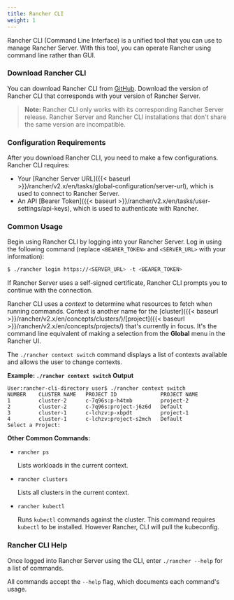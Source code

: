 ```yaml
---
title: Rancher CLI 
weight: 1
---
```


Rancher CLI (Command Line Interface) is a unified tool that you can use to manage Rancher Server. With this tool, you can operate Rancher using command line rather than GUI.

### Download Rancher CLI

You can download Rancher CLI from [GitHub](https://github.com/rancher/cli/releases). Download the version of Rancher CLI that corresponds with your version of Rancher Server.

>**Note:** Rancher CLI only works with its corresponding Rancher Server release. Rancher Server and Rancher CLI installations that don't share the same version are incompatible.

### Configuration Requirements

After you download Rancher CLI, you need to make a few configurations. Rancher CLI requires:

- Your [Rancher Server URL]({{< baseurl >}}/rancher/v2.x/en/tasks/global-configuration/server-url), which is used to connect to Rancher Server.
- An API [Bearer Token]({{< baseurl >}}/rancher/v2.x/en/tasks/user-settings/api-keys), which is used to authenticate with Rancher.

### Common Usage

Begin using Rancher CLI by logging into your Rancher Server. Log in using the following command (replace `<BEARER_TOKEN>` and `<SERVER_URL>` with your information):

```bash
$ ./rancher login https://<SERVER_URL> -t <BEARER_TOKEN>
```

If Rancher Server uses a self-signed certificate, Rancher CLI prompts you to continue with the connection.

Rancher CLI uses a _context_ to determine what resources to fetch when running commands. Context is another name for the [cluster]({{< baseurl >}}/rancher/v2.x/en/concepts/clusters/)/[project]({{< baseurl >}}/rancher/v2.x/en/concepts/projects/) that's currently in focus. It's the command line equivalent of making a selection from the **Global** menu in the Rancher UI.

The `./rancher context switch` command displays a list of contexts available and allows the user to change contexts.

**Example: `./rancher context switch` Output**
```
User:rancher-cli-directory user$ ./rancher context switch
NUMBER    CLUSTER NAME   PROJECT ID              PROJECT NAME   
1         cluster-2      c-7q96s:p-h4tmb         project-2      
2         cluster-2      c-7q96s:project-j6z6d   Default        
3         cluster-1      c-lchzv:p-xbpdt         project-1      
4         cluster-1      c-lchzv:project-s2mch   Default       
Select a Project:
```

**Other Common Commands:**

* `rancher ps`
   
    Lists workloads in the current context.

* `rancher clusters`
   
    Lists all clusters in the current context.

* `rancher kubectl` 

    Runs `kubectl` commands against the cluster. This command requires `kubectl` to be installed. However Rancher, CLI will pull the kubeconfig.

### Rancher CLI Help

Once logged into Rancher Server using the CLI, enter `./rancher --help` for a list of commands.

All commands accept the `--help` flag, which documents each command's usage.